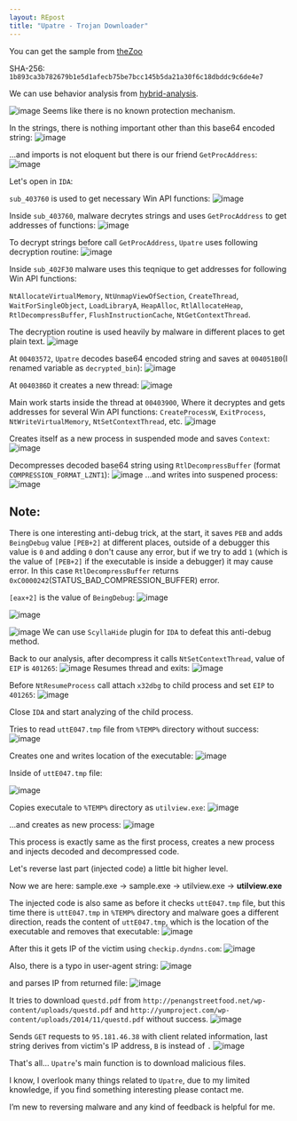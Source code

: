 ```yaml
---
layout: REpost
title: "Upatre - Trojan Downloader"
---
```


You can get the sample from [theZoo](https://github.com/ytisf/theZoo/tree/master/malwares/Binaries/Waski.Upatre "theZoo")

SHA-256: `1b893ca3b782679b1e5d1afecb75be7bcc145b5da21a30f6c18dbddc9c6de4e7`

We can use behavior analysis from [hybrid-analysis](https://www.hybrid-analysis.com/sample/1b893ca3b782679b1e5d1afecb75be7bcc145b5da21a30f6c18dbddc9c6de4e7?environmentId=100 "hybrid-analysis").

![image](https://user-images.githubusercontent.com/16405698/28003882-dd077efc-6551-11e7-9263-0bdcfa479332.png)
Seems like there is no known protection mechanism.

In the strings, there is nothing important other than this base64 encoded string:
![image](https://user-images.githubusercontent.com/16405698/28003935-380ff982-6552-11e7-84c7-194e39ba38ca.png)

...and imports is not eloquent but there is our friend `GetProcAddress`:
![image](https://user-images.githubusercontent.com/16405698/28004002-bf3eed78-6552-11e7-8728-9b051a6f0045.png)

Let's open in `IDA`:

`sub_403760` is used to get necessary Win API functions:
![image](https://user-images.githubusercontent.com/16405698/28004118-64ba89c4-6553-11e7-8306-d38636988974.png)

Inside `sub_403760`, malware decrytes strings and uses `GetProcAddress` to get addresses of functions:
![image](https://user-images.githubusercontent.com/16405698/28004182-e8f3afc2-6553-11e7-870a-5c52216c0259.png)

To decrypt strings before call `GetProcAddress`, `Upatre` uses following decryption routine:
![image](https://user-images.githubusercontent.com/16405698/28004205-1f24273e-6554-11e7-9e1f-74c43cf653ce.png)

Inside `sub_402F30` malware uses this teqnique to get addresses for following Win API functions:

`NtAllocateVirtualMemory`, `NtUnmapViewOfSection`, `CreateThread`, `WaitForSingleObject`, `LoadLibraryA`, `HeapAlloc`, `RtlAllocateHeap`, `RtlDecompressBuffer`, `FlushInstructionCache`, `NtGetContextThread`.

The decryption routine is used heavily by malware in different places to get plain text.
![image](https://user-images.githubusercontent.com/16405698/28004382-4ef316a4-6555-11e7-9a37-c46a29b85c6a.png)

At `00403572`, `Upatre` decodes base64 encoded string and saves at `004051B0`(I renamed variable as `decrypted_bin`):
![image](https://user-images.githubusercontent.com/16405698/28004575-9926f50a-6556-11e7-839e-45b3655c65a8.png)

At `0040386D` it creates a new thread:
![image](https://user-images.githubusercontent.com/16405698/28004654-246a74e8-6557-11e7-908c-be29d9d5129b.png)

Main work starts inside the thread at `00403900`, Where it decryptes and gets addresses for several Win API functions: `CreateProcessW`, `ExitProcess`, `NtWriteVirtualMemory`, `NtSetContextThread`, etc.
![image](https://user-images.githubusercontent.com/16405698/28004717-8bbb2dae-6557-11e7-9925-a62dc7a63e7d.png)


Creates itself as a new process in suspended mode and saves `Context`:
![image](https://user-images.githubusercontent.com/16405698/28005178-47a1b7ca-655a-11e7-994c-0c5829586085.png)

Decompresses decoded base64 string using `RtlDecompressBuffer` (format `COMPRESSION_FORMAT_LZNT1`):
![image](https://user-images.githubusercontent.com/16405698/28005361-2f29f9e0-655b-11e7-8102-15dd9c4d2307.png)
...and writes into suspened process:
![image](https://user-images.githubusercontent.com/16405698/28005388-514f8a12-655b-11e7-9863-875e1e20d955.png)

## Note:
There is one interesting anti-debug trick, at the start, it saves `PEB` and adds `BeingDebug` value `[PEB+2]` at different places, outside of a debugger this value is `0` and adding `0` don't cause any error, but if we try to add `1` (which is the value of `[PEB+2]` if the executable is inside a debugger) it may cause error. In this case `RtlDecompressBuffer` returns `0xC0000242`(STATUS_BAD_COMPRESSION_BUFFER) error.

`[eax+2]` is the value of `BeingDebug`:
![image](https://user-images.githubusercontent.com/16405698/28005486-e13c1d20-655b-11e7-8d87-74b0647ac7a2.png)

![image](https://user-images.githubusercontent.com/16405698/28005497-fd8d25dc-655b-11e7-9bb7-3179ddb921b5.png)

![image](https://user-images.githubusercontent.com/16405698/28005910-02430f4a-655e-11e7-85c5-fd3bf333eca7.png)
We can use `ScyllaHide` plugin for `IDA` to defeat this anti-debug method.


Back to our analysis, after decompress it calls `NtSetContextThread`, value of `EIP` is `401265`:
![image](https://user-images.githubusercontent.com/16405698/28006134-0c2c1816-655f-11e7-84f8-84d759da86f5.png)
Resumes thread and exits:
![image](https://user-images.githubusercontent.com/16405698/28006172-396b3d98-655f-11e7-9322-a1cf004fbae2.png)

Before `NtResumeProcess` call attach `x32dbg` to child process and set `EIP` to `401265`:
![image](https://user-images.githubusercontent.com/16405698/28006517-a777c7b0-6560-11e7-9d63-cd0a6f2ac16e.png)


Close `IDA` and start analyzing of the child process.

Tries to read `uttE047.tmp` file from `%TEMP%` directory without success:
![image](https://user-images.githubusercontent.com/16405698/28006707-8b7ab8e6-6561-11e7-8134-c1ecca363958.png)

Creates one and writes location of the executable:
![image](https://user-images.githubusercontent.com/16405698/28006819-fd86d17c-6561-11e7-9594-db76da1d0a59.png)

Inside of `uttE047.tmp` file:

![image](https://user-images.githubusercontent.com/16405698/28006882-41fa9ed8-6562-11e7-9c15-408d31f49f5e.png)

Copies executale to `%TEMP%` directory as `utilview.exe`:
![image](https://user-images.githubusercontent.com/16405698/28006956-9c961eb2-6562-11e7-9836-244b4ee04f1f.png)

...and creates as new process:
![image](https://user-images.githubusercontent.com/16405698/28007066-0b8b84d8-6563-11e7-9194-ff629eadb705.png)

This process is exactly same as the first process, creates a new process and injects decoded and decompressed code.

Let's reverse last part (injected code) a little bit higher level.

Now we are here: sample.exe -> sample.exe -> utilview.exe -> **utilview.exe**

The injected code is also same as before it checks `uttE047.tmp` file, but this time there is `uttE047.tmp` in `%TEMP%` directory and malware goes a different direction, reads the content of `uttE047.tmp`, which is the location of the executable and removes that executable:
![image](https://user-images.githubusercontent.com/16405698/28007540-e4499d22-6564-11e7-8b27-2529079b70b6.png)

After this it gets IP of the victim using `checkip.dyndns.com`:
![image](https://user-images.githubusercontent.com/16405698/28007931-73451370-6566-11e7-939c-9a0db7894f79.png)

Also, there is a typo in user-agent string:
![image](https://user-images.githubusercontent.com/16405698/28008836-23189c6a-656a-11e7-83f8-c348d81c160e.png)


and parses IP from returned file:
![image](https://user-images.githubusercontent.com/16405698/28007705-80a32a4e-6565-11e7-94a5-3e33f23231ba.png)

It tries to download `questd.pdf` from `http://penangstreetfood.net/wp-content/uploads/questd.pdf` and `http://yumproject.com/wp-content/uploads/2014/11/questd.pdf` without success.
![image](https://user-images.githubusercontent.com/16405698/28008078-09db2734-6567-11e7-9218-318f0b81ef55.png)

Sends `GET` requests to `95.181.46.38` with client related information, last string derives from victim's IP address, `B` is instead of `.`
![image](https://user-images.githubusercontent.com/16405698/28013604-a412617e-657a-11e7-96fc-b4f2a1b8486d.png)


That's all... `Upatre`'s main function is to download malicious files.

I know, I overlook many things related to `Upatre`, due to my limited knowledge, if you find something interesting please contact me.

I’m new to reversing malware and any kind of feedback is helpful for me.
